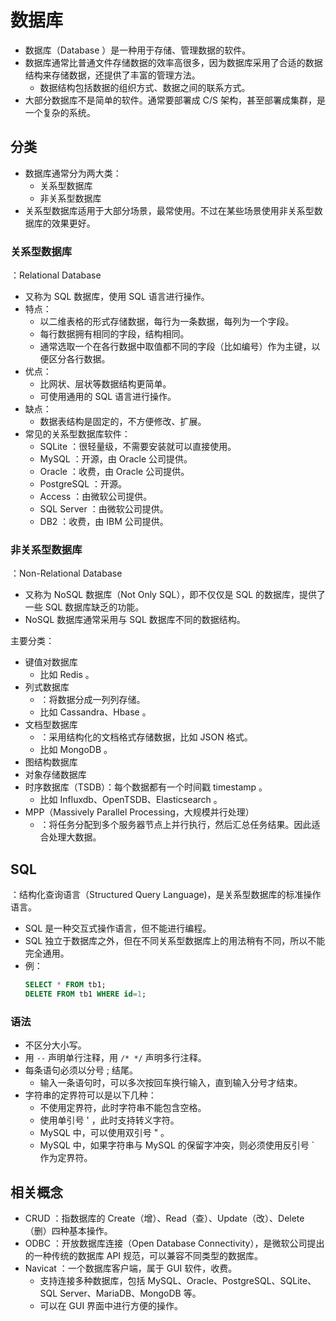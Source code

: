 # 数据库

- 数据库（Database ）是一种用于存储、管理数据的软件。
- 数据库通常比普通文件存储数据的效率高很多，因为数据库采用了合适的数据结构来存储数据，还提供了丰富的管理方法。
  - 数据结构包括数据的组织方式、数据之间的联系方式。
- 大部分数据库不是简单的软件。通常要部署成 C/S 架构，甚至部署成集群，是一个复杂的系统。

## 分类

- 数据库通常分为两大类：
  - 关系型数据库
  - 非关系型数据库
- 关系型数据库适用于大部分场景，最常使用。不过在某些场景使用非关系型数据库的效果更好。

### 关系型数据库

：Relational Database
- 又称为 SQL 数据库，使用 SQL 语言进行操作。
- 特点：
  - 以二维表格的形式存储数据，每行为一条数据，每列为一个字段。
  - 每行数据拥有相同的字段，结构相同。
  - 通常选取一个在各行数据中取值都不同的字段（比如编号）作为主键，以便区分各行数据。
- 优点：
  - 比网状、层状等数据结构更简单。
  - 可使用通用的 SQL 语言进行操作。
- 缺点：
  - 数据表结构是固定的，不方便修改、扩展。
- 常见的关系型数据库软件：
  - SQLite     ：很轻量级，不需要安装就可以直接使用。
  - MySQL      ：开源，由 Oracle 公司提供。
  - Oracle     ：收费，由 Oracle 公司提供。
  - PostgreSQL ：开源。
  - Access     ：由微软公司提供。
  - SQL Server ：由微软公司提供。
  - DB2        ：收费，由 IBM 公司提供。

### 非关系型数据库

：Non-Relational Database
- 又称为 NoSQL 数据库（Not Only SQL），即不仅仅是 SQL 的数据库，提供了一些 SQL 数据库缺乏的功能。
- NoSQL 数据库通常采用与 SQL 数据库不同的数据结构。

主要分类：
- 键值对数据库
  - 比如 Redis 。
- 列式数据库
  - ：将数据分成一列列存储。
  - 比如 Cassandra、Hbase 。
- 文档型数据库
  - ：采用结构化的文档格式存储数据，比如 JSON 格式。
  - 比如 MongoDB 。
- 图结构数据库
- 对象存储数据库
- 时序数据库（TSDB）：每个数据都有一个时间戳 timestamp 。
  - 比如 Influxdb、OpenTSDB、Elasticsearch 。
- MPP（Massively Parallel Processing，大规模并行处理）
  - ：将任务分配到多个服务器节点上并行执行，然后汇总任务结果。因此适合处理大数据。

## SQL

：结构化查询语言（Structured Query Language)，是关系型数据库的标准操作语言。
- SQL 是一种交互式操作语言，但不能进行编程。
- SQL 独立于数据库之外，但在不同关系型数据库上的用法稍有不同，所以不能完全通用。
- 例：
  ```sql
  SELECT * FROM tb1;
  DELETE FROM tb1 WHERE id=1;
  ```

### 语法

- 不区分大小写。
- 用 `--` 声明单行注释，用 `/* */` 声明多行注释。
- 每条语句必须以分号 ; 结尾。
  - 输入一条语句时，可以多次按回车换行输入，直到输入分号才结束。
- 字符串的定界符可以是以下几种：
  - 不使用定界符，此时字符串不能包含空格。
  - 使用单引号 ' ，此时支持转义字符。
  - MySQL 中，可以使用双引号 " 。
  - MySQL 中，如果字符串与 MySQL 的保留字冲突，则必须使用反引号 \` 作为定界符。

## 相关概念

- CRUD ：指数据库的 Create（增）、Read（查）、Update（改）、Delete（删）四种基本操作。
- ODBC ：开放数据库连接（Open Database Connectivity），是微软公司提出的一种传统的数据库 API 规范，可以兼容不同类型的数据库。
- Navicat ：一个数据库客户端，属于 GUI 软件，收费。
  - 支持连接多种数据库，包括 MySQL、Oracle、PostgreSQL、SQLite、SQL Server、MariaDB、MongoDB 等。
  - 可以在 GUI 界面中进行方便的操作。
